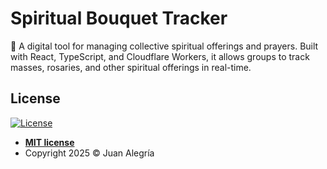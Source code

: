# Spiritual Bouquet Tracker
💐 A digital tool for managing collective spiritual offerings and prayers. Built with React, TypeScript, and Cloudflare Workers, it allows groups to track masses, rosaries, and other spiritual offerings in real-time.

## License

[![License](http://img.shields.io/:license-mit-blue.svg?style=flat-square)](http://badges.mit-license.org)

- **[MIT license](LICENSE)**
- Copyright 2025 © Juan Alegría
